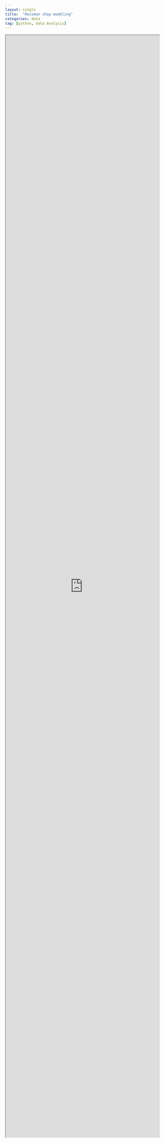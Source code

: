 ```yaml
---
layout: single
title:  "Rossman shop modeling"
categories: data
tag: [python, data Analysis]
---
```


<iframe src = "https://nbviewer.org/github/MinJ-Kimm/MinJeeKim.github.io/blob/main/Rossman%20shop%20modeling.ipynb"
        width="100%" height="3600" scrolling="yes" frameboard="0">
